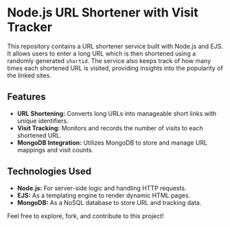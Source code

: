 # Node.js URL Shortener with Visit Tracker

This repository contains a URL shortener service built with Node.js and EJS. It allows users to enter a long URL which is then shortened using a randomly generated `shortid`. The service also keeps track of how many times each shortened URL is visited, providing insights into the popularity of the linked sites.

## Features

- **URL Shortening:** Converts long URLs into manageable short links with unique identifiers.
- **Visit Tracking:** Monitors and records the number of visits to each shortened URL.
- **MongoDB Integration:** Utilizes MongoDB to store and manage URL mappings and visit counts.

## Technologies Used

- **Node.js:** For server-side logic and handling HTTP requests.
- **EJS:** As a templating engine to render dynamic HTML pages.
- **MongoDB:** As a NoSQL database to store URL and tracking data.

Feel free to explore, fork, and contribute to this project!
